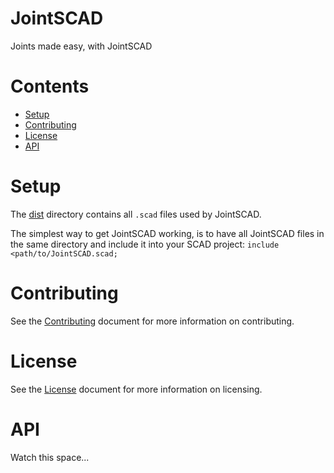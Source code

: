 # JointSCAD
Joints made easy, with JointSCAD

# Contents
- [Setup](#setup)
- [Contributing](#contributing)
- [License](#license)
- [API](#api)

# Setup
The [dist](../../tree/master/dist) directory contains all `.scad` files used by JointSCAD. 

The simplest way to get JointSCAD working, is to have all JointSCAD files in the same directory and include it into your SCAD project: 
`include <path/to/JointSCAD.scad;`

# Contributing
See the [Contributing](../master/CONTRIBUTING.md) document for more information on contributing.

# License
See the [License](../master/LICENSE) document for more information on licensing.

# API
Watch this space...